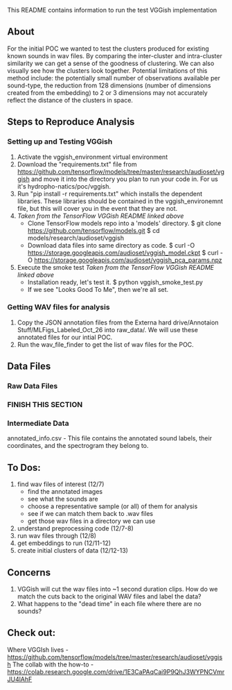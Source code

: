 This README contains information to run the test VGGish implementation

## About
For the initial POC we wanted to test the clusters produced for existing known sounds in wav files. By comparing the inter-cluster and intra-cluster similarity we can get a sense of the goodness of clustering. We can also visually see how the clusters look together. Potential limitations of this method include: the potentially small number of observations available per sound-type, the reduction from 128 dimensions (number of dimensions created from the embedding) to 2 or 3 dimensions may not accurately reflect the distance of the clusters in space.

## Steps to Reproduce Analysis

### Setting up and Testing VGGish
1. Activate the vggish_environment virtual environment
2. Download the "requirements.txt" file from https://github.com/tensorflow/models/tree/master/research/audioset/vggish and move it into the directory you plan to run your code in. For us it's hydropho-natics/poc/vggish.
3. Run "pip install -r requirements.txt" which installs the dependent libraries. These libraries should be contained in the vggish_environemnt file, but this will cover you in the event that they are not.
4. *Taken from the TensorFlow VGGish README linked above*
    - Clone TensorFlow models repo into a 'models' directory.
    $ git clone https://github.com/tensorflow/models.git
    $ cd models/research/audioset/vggish
    - Download data files into same directory as code.
    $ curl -O https://storage.googleapis.com/audioset/vggish_model.ckpt
    $ curl -O https://storage.googleapis.com/audioset/vggish_pca_params.npz
5. Execute the smoke test *Taken from the TensorFlow VGGish README linked above*
    - Installation ready, let's test it.
    $ python vggish_smoke_test.py
    - If we see "Looks Good To Me", then we're all set.


### Getting WAV files for analysis
1. Copy the JSON annotation files from the Externa hard drive/Annotaion Stuff/MLFigs_Labeled_Oct_26 into raw_data/. We will use these annotated files for our intial POC.
2. Run the wav_file_finder to get the list of wav files for the POC.


## Data Files

### Raw Data Files
### FINISH THIS SECTION

### Intermediate Data
annotated_info.csv - This file contains the annotated sound labels, their coordinates, and the spectrogram they belong to.

## To Dos:
1. find wav files of interest (12/7)
    - find the annotated images
    - see what the sounds are
    - choose a representative sample (or all) of them for analysis
    - see if we can match them back to .wav files
    - get those wav files in a directory we can use
2. understand preprocessing code (12/7-8)
3. run wav files through (12/8)
4. get embeddings to run (12/11-12)
5. create initial clusters of data (12/12-13)

## Concerns
1. VGGish will cut the wav files into ~1 second duration clips. How do we match the cuts back to the original WAV files and label the data?
2. What happens to the "dead time" in each file where there are no sounds?

## Check out:
Where VGGIsh lives - https://github.com/tensorflow/models/tree/master/research/audioset/vggish
The collab with the how-to - https://colab.research.google.com/drive/1E3CaPAqCai9P9QhJ3WYPNCVmrJU4lAhF

